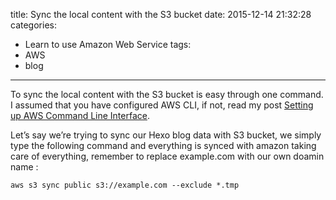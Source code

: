 title: Sync the local content with the S3 bucket
date: 2015-12-14 21:32:28
categories:
- Learn to use Amazon Web Service
tags:
- AWS
- blog
---
To sync the local content with the S3 bucket is easy through one command. I assumed that you have configured AWS CLI, if not, read my post [Setting up AWS Command Line Interface](http://dengkunli.com/en/Setting-up-AWS-Command-Line-Interface/index.html). 

Let’s say we’re trying to sync our Hexo blog data with S3 bucket, we simply type the following command and everything is synced with amazon taking care of everything, remember to replace example.com with our own doamin name :
```
aws s3 sync public s3://example.com --exclude *.tmp
```
